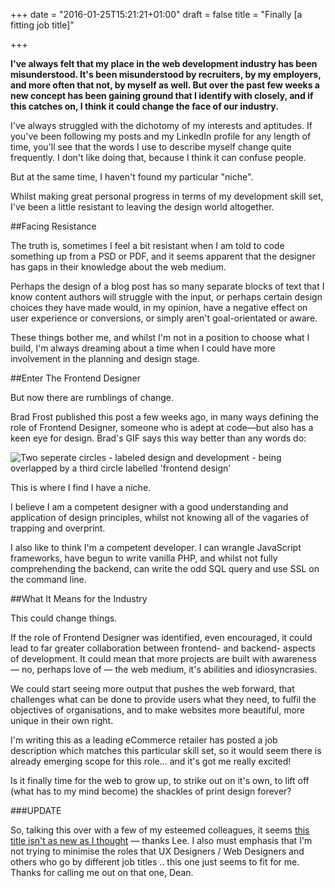 +++
date = "2016-01-25T15:21:21+01:00"
draft = false
title = "Finally [a fitting job title]"

+++

**I've always felt that my place in the web development industry has been misunderstood. It's been misunderstood by recruiters, by my employers, and more often that not, by myself as well. But over the past few weeks a new concept has been gaining ground that I identify with closely, and if this catches on, I think it could change the face of our industry.**

I've always struggled with the dichotomy of my interests and aptitudes. If you've been following my posts and my LinkedIn profile for any length of time, you'll see that the words I use to describe myself change quite frequently. I don't like doing that, because I think it can confuse people.

But at the same time, I haven't found my particular "niche".

Whilst making great personal progress in terms of my development skill set, I've been a little resistant to leaving the design world altogether.

##Facing Resistance

The truth is, sometimes I feel a bit resistant when I am told to code something up from a PSD or PDF, and it seems apparent that the designer has gaps in their knowledge about the web medium.

Perhaps the design of a blog post has so many separate blocks of text that I know content authors will struggle with the input, or perhaps certain design choices they have made would, in my opinion, have a negative effect on user experience or conversions, or simply aren't goal-orientated or aware.

These things bother me, and whilst I'm not in a position to choose what I build, I'm always dreaming about a time when I could have more involvement in the planning and design stage.

##Enter The Frontend Designer

But now there are rumblings of change.

Brad Frost published this post a few weeks ago, in many ways defining the role of Frontend Designer, someone who is adept at code—but also has a keen eye for design. Brad's GIF says this way better than any words do:

![Two seperate circles - labeled design and development - being overlapped by a third circle labelled 'frontend design'](/perch/resources/frontend-design.gif)

This is where I find I have a niche.

I believe I am a competent designer with a good understanding and application of design principles, whilst not knowing all of the vagaries of trapping and overprint.

I also like to think I'm a competent developer. I can wrangle JavaScript frameworks, have begun to write vanilla PHP, and whilst not fully comprehending the backend, can write the odd SQL query and use SSL on the command line.

##What It Means for the Industry

This could change things.

If the role of Frontend Designer was identified, even encouraged, it could lead to far greater collaboration between frontend- and backend- aspects of development. It could mean that more projects are built with awareness — no, perhaps love of — the web medium, it's abilities and idiosyncrasies.

We could start seeing more output that pushes the web forward, that challenges what can be done to provide users what they need, to fulfil the objectives of organisations, and to make websites more beautiful, more unique in their own right.

I'm writing this as a leading eCommerce retailer has posted a job description which matches this particular skill set, so it would seem there is already emerging scope for this role... and it's got me really excited!

Is it finally time for the web to grow up, to strike out on it's own, to lift off (what has to my mind become) the shackles of print design forever?

###UPDATE

So, talking this over with a few of my esteemed colleagues, it seems [this title isn't as new as I thought](http://rachelnabors.com/2010/11/whats-a-front-end-designerdeveloper/ "Rachel Nabors: What's a Front End Designer / Developer") — thanks Lee.
I also must emphasis that I'm not trying to minimise the roles that UX Designers / Web Designers and others who go by different job titles .. this one just seems to fit for me. Thanks for calling me out on that one, Dean.
